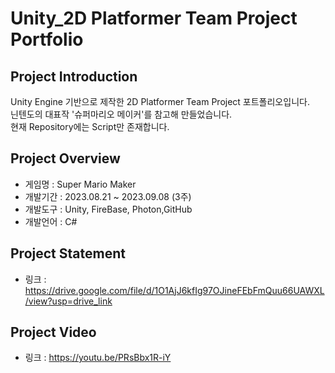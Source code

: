 # Unity_2D Platformer Team Project Portfolio
## Project Introduction
Unity Engine 기반으로 제작한 2D Platformer Team Project 포트폴리오입니다.
<br/>닌텐도의 대표작 '슈퍼마리오 메이커'를 참고해 만들었습니다.
<br/>현재 Repository에는 Script만 존재합니다.

## Project Overview
- 게임명 : Super Mario Maker
- 개발기간 : 2023.08.21 ~ 2023.09.08 (3주)
- 개발도구 : Unity, FireBase, Photon,GitHub
- 개발언어 : C#

## Project Statement
- 링크 : https://drive.google.com/file/d/1O1AjJ6kfIg97OJineFEbFmQuu66UAWXL/view?usp=drive_link

## Project Video
- 링크 : https://youtu.be/PRsBbx1R-iY
